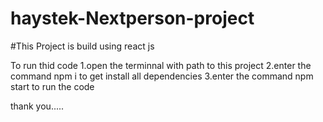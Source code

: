 # haystek-Nextperson-project

#This Project is build using react js

To run thid code
1.open the terminnal with path to this project
2.enter the command npm i to get install all dependencies
3.enter the command npm start to run the code

thank you.....
